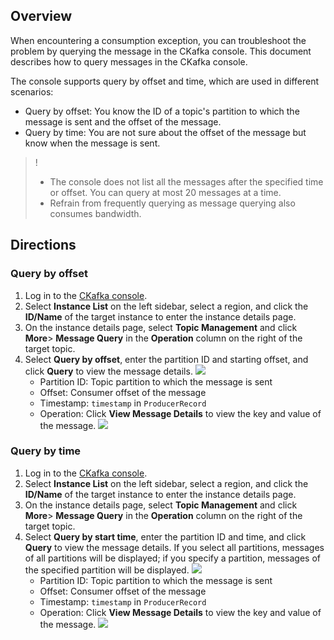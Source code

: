 ## Overview

When encountering a consumption exception, you can troubleshoot the problem by querying the message in the CKafka console. This document describes how to query messages in the CKafka console.

The console supports query by offset and time, which are used in different scenarios:

- Query by offset: You know the ID of a topic's partition to which the message is sent and the offset of the message.
- Query by time: You are not sure about the offset of the message but know when the message is sent.

>! 
>- The console does not list all the messages after the specified time or offset. You can query at most 20 messages at a time.
>- Refrain from frequently querying as message querying also consumes bandwidth.

## Directions

### Query by offset

1. Log in to the [CKafka console](https://console.cloud.tencent.com/ckafka/index?rid=1).
2. Select **Instance List** on the left sidebar, select a region, and click the **ID/Name** of the target instance to enter the instance details page.
3. On the instance details page, select **Topic Management** and click **More**> **Message Query** in the **Operation** column on the right of the target topic.
4. Select **Query by offset**, enter the partition ID and starting offset, and click **Query** to view the message details.
   ![](https://main.qcloudimg.com/raw/195ca10f4a0868b12a03c7c831eff1fd.png)
   - Partition ID: Topic partition to which the message is sent
   - Offset: Consumer offset of the message
   - Timestamp: `timestamp` in `ProducerRecord`
   - Operation: Click **View Message Details** to view the key and value of the message.
    ![](https://main.qcloudimg.com/raw/2d7d204213d422228a4a892a94496fe8.png)

   

### Query by time

1. Log in to the [CKafka console](https://console.cloud.tencent.com/ckafka/index?rid=1).
2. Select **Instance List** on the left sidebar, select a region, and click the **ID/Name** of the target instance to enter the instance details page.
3. On the instance details page, select **Topic Management** and click **More**> **Message Query** in the **Operation** column on the right of the target topic.
4. Select **Query by start time**, enter the partition ID and time, and click **Query** to view the message details.
   If you select all partitions, messages of all partitions will be displayed; if you specify a partition, messages of the specified partition will be displayed.
   ![](https://main.qcloudimg.com/raw/7a2410794186b47c9126dbe8b878228d.png)
   - Partition ID: Topic partition to which the message is sent
   - Offset: Consumer offset of the message
   - Timestamp: `timestamp` in `ProducerRecord`
   - Operation: Click **View Message Details** to view the key and value of the message.
   ![](https://main.qcloudimg.com/raw/f033408d8698fbd24bab907cbc2af85a.png)



